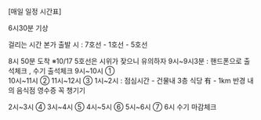 [매일 일정 시간표]

6시30분 기상

걸리는 시간   본가 출발 시 : 7호선 - 1호선 - 5호선  

8시 50분 도착	 ※10/17 5호선은 시위가 잦으니 유의하자
9시~9시3분 : 핸드폰으로 출석체크 , 수기 출석체크
9시~10시 ①   
10시~11시 ②
11시~12시 ③
1시~2시 : 점심시간 
		 - 건물내 3층 식당 有 
		 - 1km 반경 내의 음식점 영수증 꼭 챙기기 

2시~3시 ④
3시~4시 ⑤
4시~5시 ⑥
5시~6시 ⑦
6시   수기 마감체크




